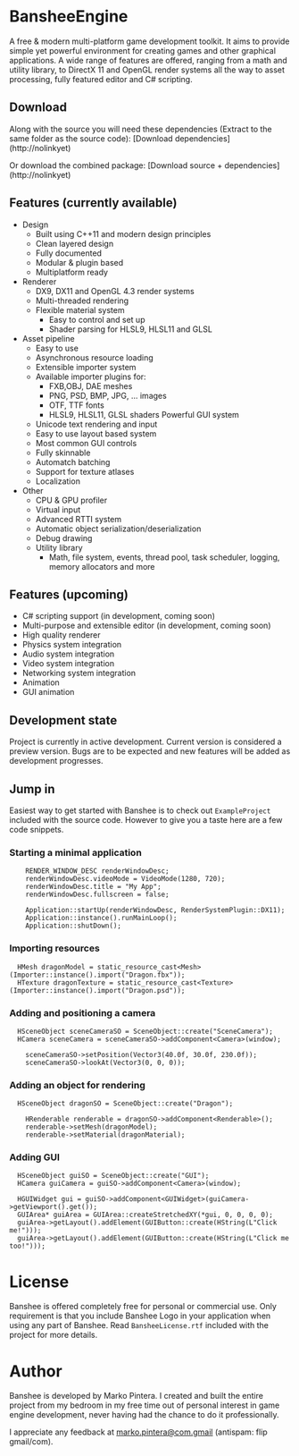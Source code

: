 # BansheeEngine

A free & modern multi-platform game development toolkit. It aims to provide simple yet powerful environment for creating games and other graphical applications. A wide range of features are offered, ranging from a math and utility library, to DirectX 11 and OpenGL render systems all the way to asset processing, fully featured editor and C# scripting.

## Download

Along with the source you will need these dependencies (Extract to the same folder as the source code):
[Download dependencies] (http://nolinkyet)

Or download the combined package:
[Download source + dependencies] (http://nolinkyet)

## Features (currently available)

* Design
  * Built using C++11 and modern design principles
  * Clean layered design
  * Fully documented
  * Modular & plugin based
  * Multiplatform ready
* Renderer
  * DX9, DX11 and OpenGL 4.3 render systems
  * Multi-threaded rendering
  * Flexible material system
    * Easy to control and set up
    * Shader parsing for HLSL9, HLSL11 and GLSL
* Asset pipeline
  * Easy to use
  * Asynchronous resource loading
  * Extensible importer system
  * Available importer plugins for:
    * FXB,OBJ, DAE meshes
    * PNG, PSD, BMP, JPG, ... images
    * OTF, TTF fonts
    * HLSL9, HLSL11, GLSL shaders
Powerful GUI system
  * Unicode text rendering and input
  * Easy to use layout based system
  * Most common GUI controls
  * Fully skinnable
  * Automatch batching
  * Support for texture atlases
  * Localization
* Other
  * CPU & GPU profiler
  * Virtual input
  * Advanced RTTI system
  * Automatic object serialization/deserialization
  * Debug drawing
  * Utility library
    * Math, file system, events, thread pool, task scheduler, logging, memory allocators and more
    
## Features (upcoming)

 * C# scripting support (in development, coming soon)
 * Multi-purpose and extensible editor (in development, coming soon)
 * High quality renderer
 * Physics system integration
 * Audio system integration
 * Video system integration
 * Networking system integration
 * Animation
 * GUI animation

## Development state

Project is currently in active development. Current version is considered a preview version. Bugs are to be expected and new features will be added as development progresses.

## Jump in

Easiest way to get started with Banshee is to check out `ExampleProject` included with the source code. However to give you a taste here are a few code snippets.

### Starting a minimal application
```
	RENDER_WINDOW_DESC renderWindowDesc;
	renderWindowDesc.videoMode = VideoMode(1280, 720);
	renderWindowDesc.title = "My App";
	renderWindowDesc.fullscreen = false;
	
	Application::startUp(renderWindowDesc, RenderSystemPlugin::DX11);
	Application::instance().runMainLoop();
	Application::shutDown();
```

### Importing resources
```
  HMesh dragonModel = static_resource_cast<Mesh>(Importer::instance().import("Dragon.fbx"));
  HTexture dragonTexture = static_resource_cast<Texture>(Importer::instance().import("Dragon.psd"));
```

### Adding and positioning a camera
```
  HSceneObject sceneCameraSO = SceneObject::create("SceneCamera");
  HCamera sceneCamera = sceneCameraSO->addComponent<Camera>(window);

	sceneCameraSO->setPosition(Vector3(40.0f, 30.0f, 230.0f));
	sceneCameraSO->lookAt(Vector3(0, 0, 0));
```

### Adding an object for rendering
```
  HSceneObject dragonSO = SceneObject::create("Dragon");
  
	HRenderable renderable = dragonSO->addComponent<Renderable>();
	renderable->setMesh(dragonModel);
	renderable->setMaterial(dragonMaterial);
```

### Adding GUI
```
  HSceneObject guiSO = SceneObject::create("GUI");
  HCamera guiCamera = guiSO->addComponent<Camera>(window);
  
  HGUIWidget gui = guiSO->addComponent<GUIWidget>(guiCamera->getViewport().get());
  GUIArea* guiArea = GUIArea::createStretchedXY(*gui, 0, 0, 0, 0);
  guiArea->getLayout().addElement(GUIButton::create(HString(L"Click me!")));
  guiArea->getLayout().addElement(GUIButton::create(HString(L"Click me too!")));
```

# License

Banshee is offered completely free for personal or commercial use. Only requirement is that you include Banshee Logo in your application when using any part of Banshee. Read `BansheeLicense.rtf` included with the project for more details. 

# Author

Banshee is developed by Marko Pintera. I created and built the entire project from my bedroom in my free time out of personal interest in game engine development, never having had the chance to do it professionally. 

I appreciate any feedback at marko.pintera@com.gmail (antispam: flip gmail/com).
